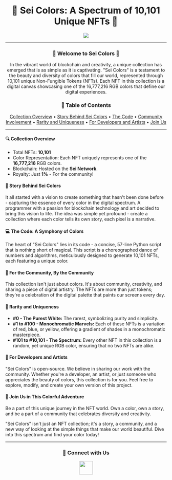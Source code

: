 <h1 align="center">🌈 Sei Colors: A Spectrum of 10,101 Unique NFTs 🌈</h1>

<p align="center">
  <img src="https://readme-typing-svg.herokuapp.com?duration=4000&center=true&vCenter=true&width=600&height=45&lines=Explore+a+World+of+Colors;Each+NFT+Is+a+Unique+Color+Story">
</p>

<hr>

<h3 align="center">👋 Welcome to Sei Colors 👋 </h3>
<p align="center">
  In the vibrant world of blockchain and creativity, a unique collection has emerged that is as simple as it is captivating. "Sei Colors" is a testament to the beauty and diversity of colors that fill our world, represented through 10,101 unique Non-Fungible Tokens (NFTs). Each NFT in this collection is a digital canvas showcasing one of the 16,777,216 RGB colors that define our digital experiences.
</p>

<h3 align="center">📑 Table of Contents</h3>
<p align="center">
  <a href="#overview">Collection Overview</a> •
  <a href="#story">Story Behind Sei Colors</a> •
  <a href="#code">The Code</a> •
  <a href="#community">Community Involvement</a> •
  <a href="#rarity">Rarity and Uniqueness</a> •
  <a href="#for-dev-art">For Developers and Artists</a> •
  <a href="#join-us">Join Us</a>
</p>

<hr>

<h4 id="overview">🔍 Collection Overview</h4>

<ul>
  <li>Total NFTs: <strong>10,101</strong></li>
  <li>Color Representation: Each NFT uniquely represents one of the <strong>16,777,216</strong> RGB colors.</li>
  <li>Blockchain: Hosted on the <strong>Sei Network</strong>.</li>
  <li>Royalty: Just <strong>1%</strong> - For the community!</li>
</ul>

<h4 id="story">🌟 Story Behind Sei Colors</h4>
<p>
 It all started with a vision to create something that hasn't been done before - capturing the essence of every color in the digital spectrum. A programmer with a passion for blockchain technology and art decided to bring this vision to life. The idea was simple yet profound - create a collection where each color tells its own story, each pixel is a narrative.
</p>

<h4 id="code">💻 The Code: A Symphony of Colors</h4>
<p>
 The heart of "Sei Colors" lies in its code - a concise, 57-line Python script that is nothing short of magical. This script is a choreographed dance of numbers and algorithms, meticulously designed to generate 10,101 NFTs, each featuring a unique color.
</p>

<h4 id="community">🤝 For the Community, By the Community</h4>
<p>
This collection isn't just about colors. It's about community, creativity, and sharing a piece of digital artistry. The NFTs are more than just tokens; they're a celebration of the digital palette that paints our screens every day.
</p>

<h4 id="rarity">🌈 Rarity and Uniqueness</h4>
<ul>
  <li><strong>#0 - The Purest White:</strong> The rarest, symbolizing purity and simplicity.</li>
  <li><strong>#1 to #100 - Monochromatic Marvels:</strong> Each of these NFTs is a variation of red, blue, or yellow, offering a gradient of shades in a monochromatic masterpiece.</li>
  <li><strong>#101 to #10,101 - The Spectrum:</strong> Every other NFT in this collection is a random, yet unique RGB color, ensuring that no two NFTs are alike.</li>
</ul>

<h4 id="for-dev-art">🎨 For Developers and Artists</h4>
<p>
 "Sei Colors" is open-source. We believe in sharing our work with the community. Whether you're a developer, an artist, or just someone who appreciates the beauty of colors, this collection is for you. Feel free to explore, modify, and create your own version of this project.
</p>

<h4 id="join-us">🚀 Join Us in This Colorful Adventure</h4>
<p>
 Be a part of this unique journey in the NFT world. Own a color, own a story, and be a part of a community that celebrates diversity and creativity.
</p>
<p> "Sei Colors" isn't just an NFT collection; it's a story, a community, and a new way of looking at the simple things that make our world beautiful. Dive into this spectrum and find your color today! </p>

<hr>

<h3 align="center">🔗 Connect with Us</h3>
<p align="center">
  <a href=https://www.x.com/seicolors/>
    <img src="https://seeklogo.com/images/T/twitter-x-logo-0339F999CF-seeklogo.com.png" height="42" width="42"/>
  </a>
</p>
</p>

